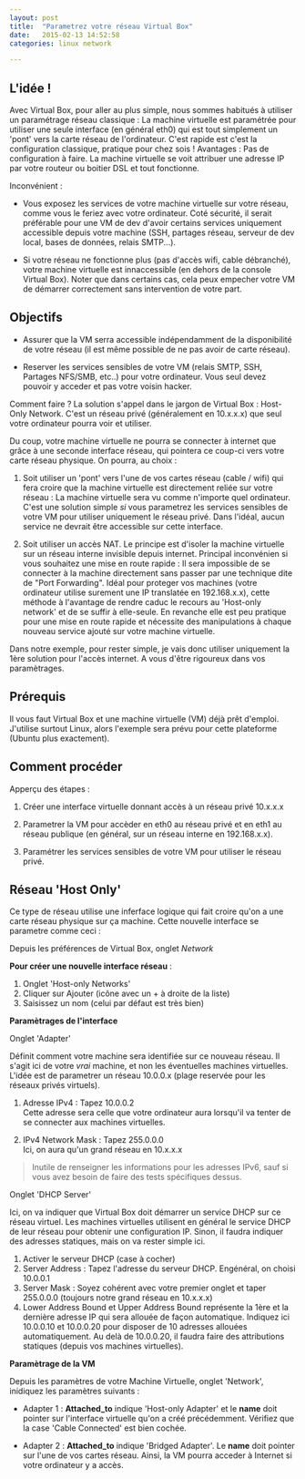```yaml
---
layout: post
title:  "Parametrez votre réseau Virtual Box"
date:   2015-02-13 14:52:58
categories: linux network

---
```


L'idée !
--------

Avec Virtual Box, pour aller au plus simple, nous sommes habitués à utiliser un
paramétrage réseau classique : La machine virtuelle est paramétrée pour utiliser
une seule interface (en général eth0) qui est tout simplement un 'pont' vers la
carte réseau de l'ordinateur. C'est rapide est c'est la configuration classique,
pratique pour chez sois ! Avantages : Pas de configuration à faire. La machine
virtuelle se voit attribuer une adresse IP par votre routeur ou boitier DSL et
tout fonctionne.

Inconvénient :

-   Vous exposez les services de votre machine virtuelle sur votre réseau, comme
    vous le feriez avec votre ordinateur. Coté sécurité, il serait préférable
    pour une VM de dev d'avoir certains services uniquement accessible depuis
    votre machine (SSH, partages réseau, serveur de dev local, bases de données,
    relais SMTP...).

-   Si votre réseau ne fonctionne plus (pas d'accès wifi, cable débranché),
    votre machine virtuelle est innaccessible (en dehors de la console Virtual
    Box). Noter que dans certains cas, cela peux empecher votre VM de démarrer
    correctement sans intervention de votre part.


Objectifs
---------

-   Assurer que la VM serra accessible indépendamment de la disponibilité de
    votre réseau (il est même possible de ne pas avoir de carte réseau).

-   Reserver les services sensibles de votre VM (relais SMTP, SSH, Partages
    NFS/SMB, etc..) pour votre ordinateur. Vous seul devez pouvoir y acceder et
    pas votre voisin hacker.

Comment faire ? La solution s'appel dans le jargon de Virtual Box : Host-Only
Network. C'est un réseau privé (généralement en 10.x.x.x) que seul votre
ordinateur pourra voir et utiliser.

Du coup, votre machine virtuelle ne pourra se connecter à internet que grâce à
une seconde interface réseau, qui pointera ce coup-ci vers votre carte réseau
physique. On pourra, au choix :

1. Soit utiliser un 'pont' vers l'une de vos cartes réseau (cable / wifi) qui
fera croire que la machine virtuelle est directement reliée sur votre réseau :
La machine virtuelle sera vu comme n'importe quel ordinateur. C'est une solution
simple *si* vous parametrez les services sensibles de votre VM pour utiliser
uniquement le réseau privé. Dans l'idéal, aucun service ne devrait être
accessible sur cette interface.

2. Soit utiliser un accès NAT. Le principe est d'isoler la machine virtuelle sur
un réseau interne invisible depuis internet. Principal inconvénien si vous
souhaitez une mise en route rapide : Il sera impossible de se connecter à la
machine directement sans passer par une technique dite de "Port Forwarding".
Idéal pour proteger vos machines (votre ordinateur utilise surement une IP
translatée en 192.168.x.x), cette méthode à l'avantage de rendre caduc le
recours au 'Host-only network' et de se suffir à elle-seule. En revanche elle
est peu pratique pour une mise en route rapide et nécessite des manipulations à
chaque nouveau service ajouté sur votre machine virtuelle.

Dans notre exemple, pour rester simple, je vais donc utiliser uniquement la 1ère
solution pour l'accès internet. A vous d'être rigoureux dans vos paramètrages.


Prérequis
---------

Il vous faut Virtual Box et une machine virtuelle (VM) déjà prêt d'emploi.
J'utilise surtout Linux, alors l'exemple sera prévu pour cette plateforme
(Ubuntu plus exactement).


Comment procéder
----------------

Apperçu des étapes :

1.  Créer une interface virtuelle donnant accès à un réseau privé 10.x.x.x

2.  Parametrer la VM pour accèder en eth0 au réseau privé et en eth1 au réseau
    publique (en général, sur un réseau interne en 192.168.x.x).

3.  Paramétrer les services sensibles de votre VM pour utiliser le réseau privé.


Réseau 'Host Only'
------------------

Ce type de réseau utilise une inferface logique qui fait croire qu'on a une
carte réseau physique sur ça machine. Cette nouvelle interface se parametre
comme ceci :

Depuis les préférences de Virtual Box, onglet *Network*

**Pour créer une nouvelle interface réseau** :

1.  Onglet 'Host-only Networks'
2.  Cliquer sur Ajouter (icône avec un + à droite de la liste)
3.  Saisissez un nom (celui par défaut est très bien)

**Paramètrages de l'interface**

Onglet 'Adapter'

Définit comment votre machine sera identifiée sur ce nouveau réseau. Il s'agit
ici de votre *vrai* machine, et non les éventuelles machines virtuelles. L'idée
est de parametrer un réseau 10.0.0.x (plage reservée pour les réseaux privés
virtuels).

1.  Adresse IPv4 : Tapez 10.0.0.2  
    Cette adresse sera celle que votre ordinateur aura lorsqu'il va tenter de se
    connecter aux machines virtuelles.

2.  IPv4 Network Mask : Tapez 255.0.0.0  
    Ici, on aura qu'un grand réseau en 10.x.x.x

> Inutile de renseigner les informations pour les adresses IPv6, sauf si vous
> avez besoin de faire des tests spécifiques dessus.


Onglet 'DHCP Server'

Ici, on va indiquer que Virtual Box doit démarrer un service DHCP sur ce réseau
virtuel. Les machines virtuelles utilisent en général le service DHCP de leur
réseau pour obtenir une configuration IP. Sinon, il faudra indiquer des adresses
statiques, mais on va rester simple ici.

1.  Activer le serveur DHCP (case à cocher)
2.  Server Address : Tapez l'adresse du serveur DHCP. Engénéral, on choisi
    10.0.0.1
3.  Server Mask : Soyez cohérent avec votre premier onglet et taper
    255.0.0.0 (toujours notre grand réseau en 10.x.x.x)
4.  Lower Address Bound et Upper Address Bound représente la 1ère et la dernière
    adresse IP qui sera allouée de façon automatique. Indiquez ici 10.0.0.10 et
    10.0.0.20 pour disposer de 10 adresses allouées automatiquement. Au delà de
    10.0.0.20, il faudra faire des attributions statiques (depuis vos machines
    virtuelles).


**Paramètrage de la VM**

Depuis les paramètres de votre Machine Virtuelle, onglet 'Network', inidiquez
les paramètres suivants :

- Adapter 1 : **Attached_to** indique 'Host-only Adapter' et le **name** doit
  pointer sur l'interface virtuelle qu'on a créé précédemment. Vérifiez que la
  case 'Cable Connected' est bien cochée.

- Adapter 2 : **Attached_to** indique 'Bridged Adapter'. Le **name** doit
  pointer sur l'une de vos cartes réseau. Ainsi, la VM pourra acceder à Internet
  si votre ordinateur y a accès.


